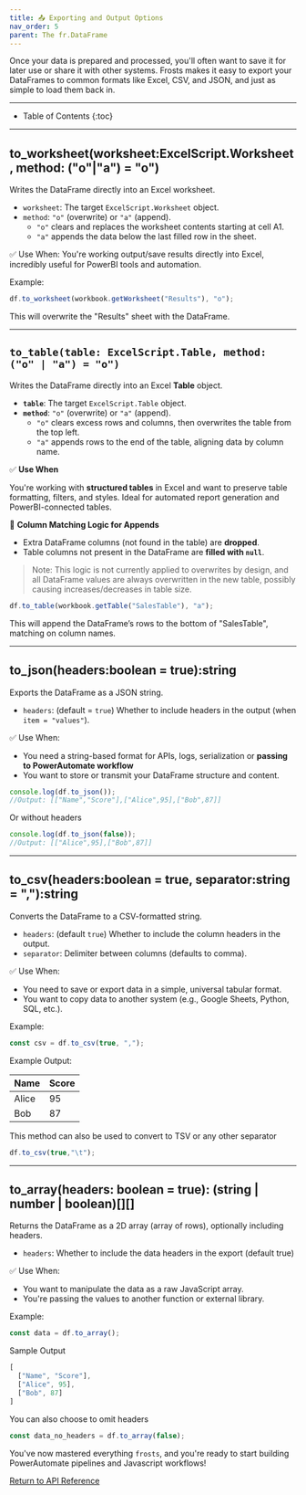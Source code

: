 ```yaml
---
title: 📤 Exporting and Output Options
nav_order: 5
parent: The fr.DataFrame
---
```


Once your data is prepared and processed, you'll often want to save it for later use or share it with other systems. Frosts makes it easy to export your DataFrames to common formats like Excel, CSV, and JSON, and just as simple to load them back in.

---

- Table of Contents
{:toc}

---

## to_worksheet(worksheet:ExcelScript.Worksheet, method: ("o"|"a") = "o")

Writes the DataFrame directly into an Excel worksheet.

- `worksheet`: The target `ExcelScript.Worksheet` object.
- `method`: `"o"` (overwrite) or `"a"` (append).
  - `"o"` clears and replaces the worksheet contents starting at cell A1.
  - `"a"` appends the data below the last filled row in the sheet.

✅ Use When:
You're working output/save results directly into Excel, incredibly useful for PowerBI tools and automation.

Example:

```ts
df.to_worksheet(workbook.getWorksheet("Results"), "o");
```

This will overwrite the "Results" sheet with the DataFrame.

---

## `to_table(table: ExcelScript.Table, method: ("o" | "a") = "o")`

Writes the DataFrame directly into an Excel **Table** object.

- **`table`**: The target `ExcelScript.Table` object.
- **`method`**: `"o"` (overwrite) or `"a"` (append).
  - `"o"` clears excess rows and columns, then overwrites the table from the top left.
  - `"a"` appends rows to the end of the table, aligning data by column name.

✅ **Use When**  

You're working with **structured tables** in Excel and want to preserve table formatting, filters, and styles. Ideal for automated report generation and PowerBI-connected tables.

🧠 **Column Matching Logic for Appends**

- Extra DataFrame columns (not found in the table) are **dropped**.
- Table columns not present in the DataFrame are **filled with `null`**.

> Note: This logic is not currently applied to overwrites by design, and all DataFrame values are always overwritten in the new table, possibly causing increases/decreases in table size.

```ts
df.to_table(workbook.getTable("SalesTable"), "a");
```

This will append the DataFrame’s rows to the bottom of "SalesTable", matching on column names.

---

## to_json(headers:boolean = true):string

Exports the DataFrame as a JSON string.

- `headers`: (default = `true`) Whether to include headers in the output (when `item = "values"`).

✅ Use When:

- You need a string-based format for APIs, logs, serialization or **passing to PowerAutomate workflow**
- You want to store or transmit your DataFrame structure and content.

```ts
console.log(df.to_json());
//Output: [["Name","Score"],["Alice",95],["Bob",87]]
```

Or without headers

```ts
console.log(df.to_json(false));
//Output: [["Alice",95],["Bob",87]]
```

---

## to_csv(headers:boolean = true, separator:string = ","):string

Converts the DataFrame to a CSV-formatted string.

- `headers`: (default `true`) Whether to include the column headers in the output.
- `separator`: Delimiter between columns (defaults to comma).

✅ Use When:

- You need to save or export data in a simple, universal tabular format.
- You want to copy data to another system (e.g., Google Sheets, Python, SQL, etc.).

Example:

```ts
const csv = df.to_csv(true, ",");
```

Example Output:

| Name  | Score |
|-------|-------|
| Alice |  95   |
| Bob   |  87   |

This method can also be used to convert to TSV or any other separator

```ts
df.to_csv(true,"\t");
```

---

## to_array(headers: boolean = true): (string | number | boolean)[][]

Returns the DataFrame as a 2D array (array of rows), optionally including headers.

- `headers`: Whether to include the data headers in the export (default true)

✅ Use When:

- You want to manipulate the data as a raw JavaScript array.
- You're passing the values to another function or external library.

Example:

```ts
const data = df.to_array();
```

Sample Output

```ts
[
  ["Name", "Score"],
  ["Alice", 95],
  ["Bob", 87]
]
```

You can also choose to omit headers

```ts
const data_no_headers = df.to_array(false);
```

You've now mastered everything `frosts`, and you're ready to start building PowerAutomate pipelines and Javascript workflows!

[Return to API Reference](/frosts)
